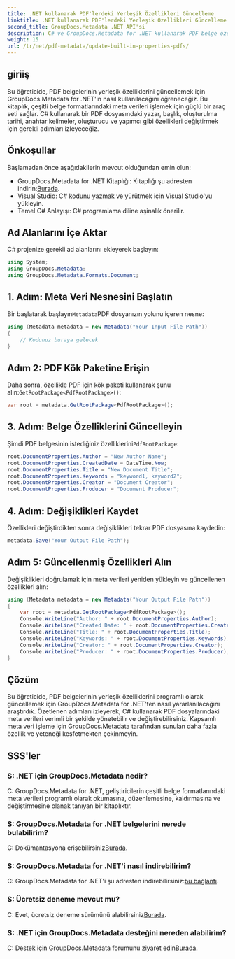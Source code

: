 ```yaml
---
title: .NET kullanarak PDF'lerdeki Yerleşik Özellikleri Güncelleme
linktitle: .NET kullanarak PDF'lerdeki Yerleşik Özellikleri Güncelleme
second_title: GroupDocs.Metadata .NET API'si
description: C# ve GroupDocs.Metadata for .NET kullanarak PDF belge özelliklerini nasıl güncelleyeceğinizi öğrenin. Yazarı, başlığı, anahtar kelimeleri ve daha fazlasını programlı bir şekilde değiştirin.
weight: 15
url: /tr/net/pdf-metadata/update-built-in-properties-pdfs/
---
```

## giriiş
Bu öğreticide, PDF belgelerinin yerleşik özelliklerini güncellemek için GroupDocs.Metadata for .NET'in nasıl kullanılacağını öğreneceğiz. Bu kitaplık, çeşitli belge formatlarındaki meta verileri işlemek için güçlü bir araç seti sağlar. C# kullanarak bir PDF dosyasındaki yazar, başlık, oluşturulma tarihi, anahtar kelimeler, oluşturucu ve yapımcı gibi özellikleri değiştirmek için gerekli adımları izleyeceğiz.
## Önkoşullar
Başlamadan önce aşağıdakilerin mevcut olduğundan emin olun:
-  GroupDocs.Metadata for .NET Kitaplığı: Kitaplığı şu adresten indirin:[Burada](https://releases.groupdocs.com/metadata/net/).
- Visual Studio: C# kodunu yazmak ve yürütmek için Visual Studio'yu yükleyin.
- Temel C# Anlayışı: C# programlama diline aşinalık önerilir.

## Ad Alanlarını İçe Aktar
C# projenize gerekli ad alanlarını ekleyerek başlayın:
```csharp
using System;
using GroupDocs.Metadata;
using GroupDocs.Metadata.Formats.Document;
```
## 1. Adım: Meta Veri Nesnesini Başlatın
 Bir başlatarak başlayın`Metadata`PDF dosyanızın yolunu içeren nesne:
```csharp
using (Metadata metadata = new Metadata("Your Input File Path"))
{
    // Kodunuz buraya gelecek
}
```
## Adım 2: PDF Kök Paketine Erişin
 Daha sonra, özellikle PDF için kök paketi kullanarak şunu alın:`GetRootPackage<PdfRootPackage>()`:
```csharp
var root = metadata.GetRootPackage<PdfRootPackage>();
```
## 3. Adım: Belge Özelliklerini Güncelleyin
 Şimdi PDF belgesinin istediğiniz özelliklerini`PdfRootPackage`:
```csharp
root.DocumentProperties.Author = "New Author Name";
root.DocumentProperties.CreatedDate = DateTime.Now;
root.DocumentProperties.Title = "New Document Title";
root.DocumentProperties.Keywords = "keyword1, keyword2";
root.DocumentProperties.Creator = "Document Creator";
root.DocumentProperties.Producer = "Document Producer";
```
## 4. Adım: Değişiklikleri Kaydet
Özellikleri değiştirdikten sonra değişiklikleri tekrar PDF dosyasına kaydedin:
```csharp
metadata.Save("Your Output File Path");
```
## Adım 5: Güncellenmiş Özellikleri Alın
Değişiklikleri doğrulamak için meta verileri yeniden yükleyin ve güncellenen özellikleri alın:
```csharp
using (Metadata metadata = new Metadata("Your Output File Path"))
{
    var root = metadata.GetRootPackage<PdfRootPackage>();
    Console.WriteLine("Author: " + root.DocumentProperties.Author);
    Console.WriteLine("Created Date: " + root.DocumentProperties.CreatedDate);
    Console.WriteLine("Title: " + root.DocumentProperties.Title);
    Console.WriteLine("Keywords: " + root.DocumentProperties.Keywords);
    Console.WriteLine("Creator: " + root.DocumentProperties.Creator);
    Console.WriteLine("Producer: " + root.DocumentProperties.Producer);
}
```

## Çözüm
Bu öğreticide, PDF belgelerinin yerleşik özelliklerini programlı olarak güncellemek için GroupDocs.Metadata for .NET'ten nasıl yararlanılacağını araştırdık. Özetlenen adımları izleyerek, C# kullanarak PDF dosyalarındaki meta verileri verimli bir şekilde yönetebilir ve değiştirebilirsiniz. Kapsamlı meta veri işleme için GroupDocs.Metadata tarafından sunulan daha fazla özellik ve yeteneği keşfetmekten çekinmeyin.

## SSS'ler
### S: .NET için GroupDocs.Metadata nedir?
C: GroupDocs.Metadata for .NET, geliştiricilerin çeşitli belge formatlarındaki meta verileri programlı olarak okumasına, düzenlemesine, kaldırmasına ve değiştirmesine olanak tanıyan bir kitaplıktır.
### S: GroupDocs.Metadata for .NET belgelerini nerede bulabilirim?
 C: Dokümantasyona erişebilirsiniz[Burada](https://tutorials.groupdocs.com/metadata/net/).
### S: GroupDocs.Metadata for .NET'i nasıl indirebilirim?
 C: GroupDocs.Metadata for .NET'i şu adresten indirebilirsiniz:[bu bağlantı](https://releases.groupdocs.com/metadata/net/).
### S: Ücretsiz deneme mevcut mu?
 C: Evet, ücretsiz deneme sürümünü alabilirsiniz[Burada](https://releases.groupdocs.com/).
### S: .NET için GroupDocs.Metadata desteğini nereden alabilirim?
 C: Destek için GroupDocs.Metadata forumunu ziyaret edin[Burada](https://forum.groupdocs.com/c/metadata/14).